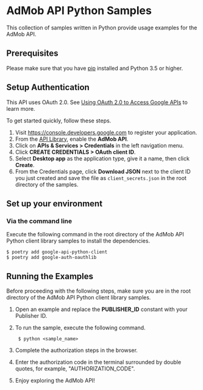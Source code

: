 # AdMob API Python Samples

This collection of samples written in Python provide usage examples for the AdMob API.

## Prerequisites

Please make sure that you have [pip](https://pip.pypa.io/en/stable/installing/) installed and Python 3.5 or higher.

## Setup Authentication

This API uses OAuth 2.0. See [Using OAuth 2.0 to Access Google APIs](https://developers.google.com/identity/protocols/oauth2) to learn more.

To get started quickly, follow these steps.

1. Visit https://console.developers.google.com to register your application.
1. From the [API Library](https://console.cloud.google.com/start/api?id=admob.googleapis.com), enable
   the **AdMob API**.
1. Click on **APIs & Services > Credentials** in the left navigation menu.
1. Click **CREATE CREDENTIALS > OAuth client ID**.
1. Select **Desktop app** as the application type, give it a name, then click
   **Create**.
1. From the Credentials page, click **Download JSON** next to the client ID you
   just created and save the file as `client_secrets.json` in the root directory
   of the samples.

## Set up your environment ##
### Via the command line ###

Execute the following command in the root directory of the AdMob API Python client library samples to install the dependencies.

```shell
$ poetry add google-api-python-client
$ poetry add google-auth-oauthlib
```

## Running the Examples ##

Before proceeding with the following steps, make sure you are in the root directory of the AdMob API Python client library samples.

1. Open an example and replace the **PUBLISHER_ID** constant with your Publisher ID.

1. To run the sample, execute the following command.

        $ python <sample_name>

1. Complete the authorization steps in the browser.

1. Enter the authorization code in the terminal surrounded by double quotes,
   for example, "AUTHORIZATION_CODE".

1. Enjoy exploring the AdMob API!
